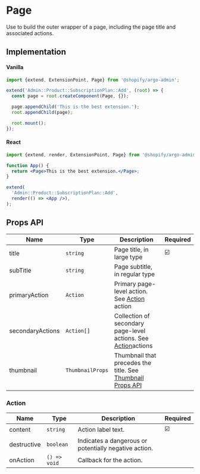 # Page

Use to build the outer wrapper of a page, including the page title and associated actions.

## Implementation

#### Vanilla

```js
import {extend, ExtensionPoint, Page} from '@shopify/argo-admin';

extend('Admin::Product::SubscriptionPlan::Add', (root) => {
  const page = root.createComponent(Page, {});

  page.appendChild('This is the best extension.');
  root.appendChild(page);

  root.mount();
});
```

#### React

```jsx
import {extend, render, ExtensionPoint, Page} from '@shopify/argo-admin-react';

function App() {
  return <Page>This is the best extension.</Page>;
}

extend(
  'Admin::Product::SubscriptionPlan::Add',
  render(() => <App />),
);
```

## Props API

| Name             | Type             | Description                                                                              | Required |
| ---------------- | ---------------- | ---------------------------------------------------------------------------------------- | -------- |
| title            | `string`         | Page title, in large type                                                                | ☑️       |
| subTitle         | `string`         | Page subtitle, in regular type                                                           |          |
| primaryAction    | `Action`         | Primary page-level action. See [Action](#Action) action                                  |          |
| secondaryActions | `Action[]`       | Collection of secondary page-level actions. See [Action](#Action)actions                 |          |
| thumbnail        | `ThumbnailProps` | Thumbnail that precedes the title. See [Thumbnail Props API](./Thumbnail.md#Props%20API) |          |

### Action

| Name        | Type         | Description                                           | Required |
| ----------- | ------------ | ----------------------------------------------------- | -------- |
| content     | `string`     | Action label text.                                    | ☑️       |
| destructive | `boolean`    | Indicates a dangerous or potentially negative action. |          |
| onAction    | `() => void` | Callback for the action.                              |          |
